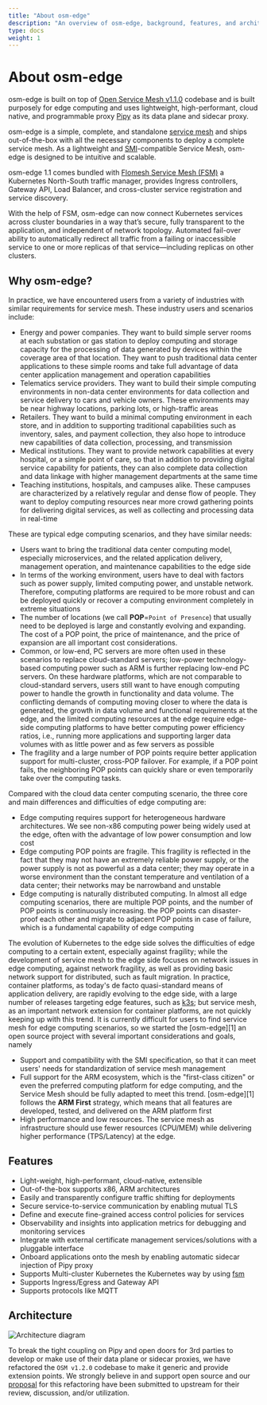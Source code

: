 ```yaml
---
title: "About osm-edge"
description: "An overview of osm-edge, background, features, and architecture"
type: docs
weight: 1
---
```


# About osm-edge

osm-edge is built on top of [Open Service Mesh v1.1.0](https://github.com/openservicemesh/osm/tree/release-v1.1) codebase and is built purposely for edge computing and uses lightweight, high-performant, cloud native, and programmable proxy [Pipy](https://github.com/flomesh-io/pipy) as its data plane and sidecar proxy.

osm-edge is a simple, complete, and standalone [service mesh](https://en.wikipedia.org/wiki/Service_mesh) and ships out-of-the-box with all the necessary components to deploy a complete service mesh. As a lightweight and [SMI](https://smi-spec.io/)-compatible Service Mesh, osm-edge is designed to be intuitive and scalable.

osm-edge 1.1 comes bundled with [Flomesh Service Mesh (FSM)](https://github.com/flomesh-io/fsm) a Kubernetes North-South traffic manager, provides Ingress controllers, Gateway API, Load Balancer, and cross-cluster service registration and service discovery.

With the help of FSM, osm-edge can now connect Kubernetes services across cluster boundaries in a way that’s secure, fully transparent to the application, and independent of network topology. Automated fail-over ability to automatically redirect all traffic from a failing or inaccessible service to one or more replicas of that service—including replicas on other clusters.

## Why osm-edge?

In practice, we have encountered users from a variety of industries with similar requirements for service mesh. These industry users and scenarios include:

* Energy and power companies. They want to build simple server rooms at each substation or gas station to deploy computing and storage capacity for the processing of data generated by devices within the coverage area of that location. They want to push traditional data center applications to these simple rooms and take full advantage of data center application management and operation capabilities
* Telematics service providers. They want to build their simple computing environments in non-data center environments for data collection and service delivery to cars and vehicle owners. These environments may be near highway locations, parking lots, or high-traffic areas
* Retailers. They want to build a minimal computing environment in each store, and in addition to supporting traditional capabilities such as inventory, sales, and payment collection, they also hope to introduce new capabilities of data collection, processing, and transmission
* Medical institutions. They want to provide network capabilities at every hospital, or a simple point of care, so that in addition to providing digital service capability for patients, they can also complete data collection and data linkage with higher management departments at the same time
* Teaching institutions, hospitals, and campuses alike. These campuses are characterized by a relatively regular and dense flow of people. They want to deploy computing resources near more crowd gathering points for delivering digital services, as well as collecting and processing data in real-time

These are typical edge computing scenarios, and they have similar needs:

* Users want to bring the traditional data center computing model, especially microservices, and the related application delivery, management operation, and maintenance capabilities to the edge side
* In terms of the working environment, users have to deal with factors such as power supply, limited computing power, and unstable network. Therefore, computing platforms are required to be more robust and can be deployed quickly or recover a computing environment completely in extreme situations
* The number of locations (we call **POP**=`Point of Presence`) that usually need to be deployed is large and constantly evolving and expanding. The cost of a POP point, the price of maintenance, and the price of expansion are all important cost considerations.
* Common, or low-end, PC servers are more often used in these scenarios to replace cloud-standard servers; low-power technology-based computing power such as ARM is further replacing low-end PC servers. On these hardware platforms, which are not comparable to cloud-standard servers, users still want to have enough computing power to handle the growth in functionality and data volume. The conflicting demands of computing moving closer to where the data is generated, the growth in data volume and functional requirements at the edge, and the limited computing resources at the edge require edge-side computing platforms to have better computing power efficiency ratios, i.e., running more applications and supporting larger data volumes with as little power and as few servers as possible
* The fragility and a large number of POP points require better application support for multi-cluster, cross-POP failover. For example, if a POP point fails, the neighboring POP points can quickly share or even temporarily take over the computing tasks.

Compared with the cloud data center computing scenario, the three core and main differences and difficulties of edge computing are:

* Edge computing requires support for heterogeneous hardware architectures. We see non-x86 computing power being widely used at the edge, often with the advantage of low power consumption and low cost
* Edge computing POP points are fragile. This fragility is reflected in the fact that they may not have an extremely reliable power supply, or the power supply is not as powerful as a data center; they may operate in a worse environment than the constant temperature and ventilation of a data center; their networks may be narrowband and unstable
* Edge computing is naturally distributed computing. In almost all edge computing scenarios, there are multiple POP points, and the number of POP points is continuously increasing. the POP points can disaster-proof each other and migrate to adjacent POP points in case of failure, which is a fundamental capability of edge computing


The evolution of Kubernetes to the edge side solves the difficulties of edge computing to a certain extent, especially against fragility; while the development of service mesh to the edge side focuses on network issues in edge computing, against network fragility, as well as providing basic network support for distributed, such as fault migration. In practice, container platforms, as today's de facto quasi-standard means of application delivery, are rapidly evolving to the edge side,  with a large number of releases targeting edge features, such as [k3s](https://k3s.io); but service mesh, as an important network extension for container platforms, are not quickly keeping up with this trend. It is currently difficult for users to find service mesh for edge computing scenarios, so we started the [osm-edge][1] an open source project with several important considerations and goals, namely

* Support and compatibility with the SMI specification, so that it can meet users' needs for standardization of service mesh management
* Full support for the ARM ecosystem, which is the "first-class citizen" or even the preferred computing platform for edge computing, and the Service Mesh should be fully adapted to meet this trend. [osm-edge][1] follows the **ARM First** strategy, which means that all features are developed, tested, and delivered on the ARM platform first
* High performance and low resources. The service mesh as infrastructure should use fewer resources (CPU/MEM) while delivering higher performance (TPS/Latency) at the edge.

## Features

* Light-weight, high-performant, cloud-native, extensible
* Out-of-the-box supports x86, ARM architectures
* Easily and transparently configure traffic shifting for deployments
* Secure service-to-service communication by enabling mutual TLS
* Define and execute fine-grained access control policies for services
* Observability and insights into application metrics for debugging and monitoring services
* Integrate with external certificate management services/solutions with a pluggable interface
* Onboard applications onto the mesh by enabling automatic sidecar injection of Pipy proxy
* Supports Multi-cluster Kubernetes the Kubernetes way by using [fsm](https://github.com/flomesh-io/fsm)
* Supports Ingress/Egress and Gateway API
* Supports protocols like MQTT

## Architecture

![Architecture diagram](https://user-images.githubusercontent.com/2224492/176060685-8504c433-c91b-4f9e-9754-f9ccb6c28a87.png)

To break the tight coupling on Pipy and open doors for 3rd parties to develop or make use of their data plane or sidecar proxies, we have refactored the `OSM v1.2.0` codebase to make it generic and provide extension points. We strongly believe in and support open source and our [proposal](https://github.com/openservicemesh/osm/issues/4874) for this refactoring have been submitted to upstream for their review, discussion, and/or utilization.
